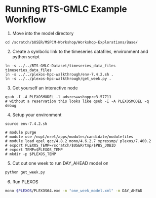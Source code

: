 # Running RTS-GMLC Example Workflow

1. Move into the model directory
 ```
 cd /scratch/$USER/MSPCM-Workshop/Workshop-Explorations/Base/
 ```

2. Create a symbolic link to the timeseries datafiles, environment and python script
 ```
 ln -s ../../RTS-GMLC-Dataset/timeseries_data_files timeseries_data_files
 ln -s ../../plexos-hpc-walkthrough/env-7.4.2.sh .
 ln -s ../../plexos-hpc-walkthrough/get_week.py .
 ```

3. Get yourself an interactive node
 ```
 qsub -I -A PLEXOSMODEL -l advres=wshoppre3.57711 
 # without a reservation this looks like qsub -I -A PLEXOSMODEL -q debug
 ```
 
4. Setup your environment
 ```
source env-7.4.2.sh

# module purge 
# module use /nopt/nrel/apps/modules/candidate/modulefiles
# module load epel gcc/4.8.2 mono/4.6.2.7 xpressmp/ plexos/7.400.2
# export PLEXOS_TEMP=/scratch/$USER/tmp/$PBS_JOBID
# export TEMP=$PLEXOS_TEMP
# mkdir -p $PLEXOS_TEMP 
 ```

5. Cut out one week to run DAY_AHEAD model on

 ```bash
python get_week.py
```

6. Run PLEXOS

  ```bash
mono $PLEXOS/PLEXOS64.exe -n "one_week_model.xml" -m DAY_AHEAD
```
